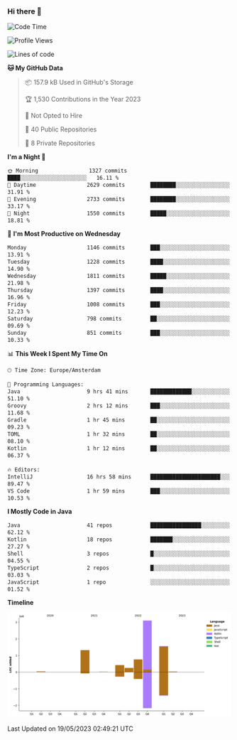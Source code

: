 ### Hi there 👋


<!--START_SECTION:waka-->
![Code Time](http://img.shields.io/badge/Code%20Time-3%2C217%20hrs%2028%20mins-blue)

![Profile Views](http://img.shields.io/badge/Profile%20Views-3-blue)

![Lines of code](https://img.shields.io/badge/From%20Hello%20World%20I%27ve%20Written-7.5%20million%20lines%20of%20code-blue)

**🐱 My GitHub Data** 

> 📦 157.9 kB Used in GitHub's Storage 
 > 
> 🏆 1,530 Contributions in the Year 2023
 > 
> 🚫 Not Opted to Hire
 > 
> 📜 40 Public Repositories 
 > 
> 🔑 8 Private Repositories 
 > 
**I'm a Night 🦉** 

```text
🌞 Morning                1327 commits        ████░░░░░░░░░░░░░░░░░░░░░   16.11 % 
🌆 Daytime                2629 commits        ████████░░░░░░░░░░░░░░░░░   31.91 % 
🌃 Evening                2733 commits        ████████░░░░░░░░░░░░░░░░░   33.17 % 
🌙 Night                  1550 commits        █████░░░░░░░░░░░░░░░░░░░░   18.81 % 
```
📅 **I'm Most Productive on Wednesday** 

```text
Monday                   1146 commits        ███░░░░░░░░░░░░░░░░░░░░░░   13.91 % 
Tuesday                  1228 commits        ████░░░░░░░░░░░░░░░░░░░░░   14.90 % 
Wednesday                1811 commits        █████░░░░░░░░░░░░░░░░░░░░   21.98 % 
Thursday                 1397 commits        ████░░░░░░░░░░░░░░░░░░░░░   16.96 % 
Friday                   1008 commits        ███░░░░░░░░░░░░░░░░░░░░░░   12.23 % 
Saturday                 798 commits         ██░░░░░░░░░░░░░░░░░░░░░░░   09.69 % 
Sunday                   851 commits         ███░░░░░░░░░░░░░░░░░░░░░░   10.33 % 
```


📊 **This Week I Spent My Time On** 

```text
🕑︎ Time Zone: Europe/Amsterdam

💬 Programming Languages: 
Java                     9 hrs 41 mins       █████████████░░░░░░░░░░░░   51.10 % 
Groovy                   2 hrs 12 mins       ███░░░░░░░░░░░░░░░░░░░░░░   11.68 % 
Gradle                   1 hr 45 mins        ██░░░░░░░░░░░░░░░░░░░░░░░   09.23 % 
TOML                     1 hr 32 mins        ██░░░░░░░░░░░░░░░░░░░░░░░   08.10 % 
Kotlin                   1 hr 12 mins        ██░░░░░░░░░░░░░░░░░░░░░░░   06.37 % 

🔥 Editors: 
IntelliJ                 16 hrs 58 mins      ██████████████████████░░░   89.47 % 
VS Code                  1 hr 59 mins        ███░░░░░░░░░░░░░░░░░░░░░░   10.53 % 
```

**I Mostly Code in Java** 

```text
Java                     41 repos            ████████████████░░░░░░░░░   62.12 % 
Kotlin                   18 repos            ███████░░░░░░░░░░░░░░░░░░   27.27 % 
Shell                    3 repos             █░░░░░░░░░░░░░░░░░░░░░░░░   04.55 % 
TypeScript               2 repos             █░░░░░░░░░░░░░░░░░░░░░░░░   03.03 % 
JavaScript               1 repo              ░░░░░░░░░░░░░░░░░░░░░░░░░   01.52 % 
```



**Timeline**

![Lines of Code chart](https://raw.githubusercontent.com/powercasgamer/powercasgamer/master/assets/bar_graph.png)


 Last Updated on 19/05/2023 02:49:21 UTC
<!--END_SECTION:waka-->

